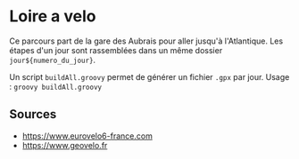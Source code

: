 # Loire a velo
Ce parcours part de la gare des Aubrais pour aller jusqu'à l'Atlantique.
Les étapes d'un jour sont rassemblées dans un même dossier `jour${numero_du_jour}`.

Un script `buildAll.groovy` permet de générer un fichier `.gpx` par jour.
Usage : `groovy buildAll.groovy`

## Sources
* https://www.eurovelo6-france.com
* https://www.geovelo.fr
